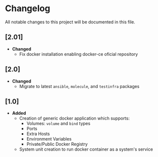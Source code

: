 # **Changelog**

All notable changes to this project will be documented in this file.

## **[2.01]**

- **Changed**
  - Fix docker installation enabling docker-ce oficial repository

## **[2.0]**

- **Changed**
  - Migrate to latest `ansible`, `molecule`, and `testinfra` packages

## **[1.0]**

- **Added**
  - Creation of generic docker application which supports:
    - Volumes: `volume` and `bind` types
    - Ports
    - Extra Hosts
    - Environment Variables
    - Private/Public Docker Registry
  - System unit creation to run docker container as a system's service
